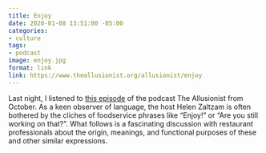 ```yaml
---
title: Enjoy
date: 2020-01-08 13:51:00 -05:00
categories:
- culture
tags:
- podcast
image: enjoy.jpg
format: link
link: https://www.theallusionist.org/allusionist/enjoy
---
```


Last night, I listened to [this episode](https://www.theallusionist.org/allusionist/enjoy) of the podcast The Allusionist from October. As a keen observer of language, the host Helen Zaltzam is often bothered by the cliches of foodservice phrases like “Enjoy!” or “Are you still working on that?”. What follows is a fascinating discussion with restaurant professionals about the origin, meanings, and functional purposes of these and other similar expressions.